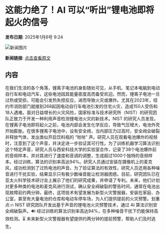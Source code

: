 # 这能力绝了！AI 可以“听出”锂电池即将起火的信号

**发布日期**: 2025年1月6号 9:24

![新闻图片](https://upload.chinaz.com/2025/0106/6387175225331541471469479.png)

**新闻链接**: [点击查看原文](https://www.aibase.com/zh/news/14474)

## 内容

在我们生活的各个角落，锂离子电池的身影随处可见，从手机、笔记本电脑到电动自行车和电动汽车，这些电池因其能量密度高而备受欢迎。然而，锂离子电池一旦过热或受损，可能会引发热失控反应，进而导致火灾或爆炸。尤其在2023年，纽约市消防部门就接到268起因电动自行车电池引发的住宅火灾，造成150人受伤和18人遇难。面对日益增长的火灾风险，国家标准与技术研究所（NIST）的研究团队正致力于开发一种利用声音检测锂电池火灾的新技术。NIST 的研究人员发现，在锂离子电池即将起火之前，电池内部会发生化学反应，导致气压增大，电池外壳开始膨胀。在很多锂离子电池中，设有安全阀，当内部压力过高时，安全阀会破裂并释放气体，发出类似开启饮料瓶的 “咝咝” 声。研究人员在观看电池爆炸的视频时，注意到了这个声音，并决定进一步验证其可行性。为了训练机器学习算法识别这个特定声音，研究人员与西安科技大学的实验室合作，记录了38个电池爆炸前的音频样本，并对其进行了速度和音调的调整，生成超过1000个独特的音频样本。经过训练，算法的识别率高达94%。研究人员通过安装在摄像机上的麦克风，成功检测到了过热电池的声音。为了验证算法的有效性，研究人员还用各种噪音进行干扰实验，结果显示只有极少数噪音能让检测器困惑。目前，研究团队已在亚太火科学技术研讨会上展示了他们的研究成果，并申请了专利。未来，他们计划对更多种类的电池和麦克风进行测试，确认安全阀破裂的警告时间，通常在电池出现故障前约两分钟。最终，这项技术有望发展为新型火灾警报器，安装在家庭、办公室，甚至有大量电池的仓库和电动车停车场，为人们提供提前的火灾预警。划重点:🔥 NIST 研究团队开发出基于声音的锂电池火灾预警技术，通过 AI 算法识别安全阀破裂声。🔊 经过训练的算法识别率高达94%，在多种噪音干扰下仍能保持高效检测。⏳ 未来新型火灾警报器有望提供约两分钟的提前预警，帮助人们及时逃生。
